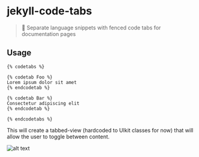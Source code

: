 # jekyll-code-tabs

> 💎 Separate language snippets with fenced code tabs for documentation pages

## Usage

```
{% codetabs %}

{% codetab Foo %}
Lorem ipsum dolor sit amet
{% endcodetab %}

{% codetab Bar %}
Consectetur adipiscing elit
{% endcodetab %}

{% endcodetabs %}
```

This will create a tabbed-view (hardcoded to UIkit classes for now) that will
allow the user to toggle between content.

![alt
text](https://raw.githubusercontent.com/clustergarage/jekyll-code-tabs/master/docs/screencap.gif)
